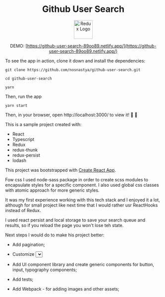 <h1 align="center">Github User Search</h1>

<div align="center">

<img src='https://github.githubassets.com/images/modules/logos_page/Octocat.png' height='60' alt='Redux Logo' aria-label='redux.js.org' />

DEMO: [https://github-user-search-89oo89.netlify.app/](https://github-user-search-89oo89.netlify.app/)

</div>


To see the app in action, clone it down and install the dependencies:

`git clone https://github.com/nosnastya/github-user-search.git`

`cd github-user-search`

`yarn`

Then, run the app

`yarn start`



Then, in your browser, open http://localhost:3000/ to view it! 🎉 🎉

This is a sample project created with:
- React
- Typescript
- Redux
- redux-thunk
- redux-persist
- lodash

This project was bootstrapped with [Create React App](https://github.com/facebook/create-react-app).

Fow css I used node-sass package in order to create scss modules to encapsulate styles for a specific component. I also used global css classes with atomic approach for more generic styles.

It was my first experience working with this tech stack and I enjoyed it a lot, although for small project like next time that I would rather usr ReactHooks instead of Redux.

I used react persist and local storage to save your search queue and results, so if you reload the page you won't lose teh state.


Next steps I would do to make his project better:
- Add pagination;

- Customize <Select> component to be more generic (for this small project it’s fine, but in a big project it should accept generic type arguments as a value, not only string);

- Add UI component library and create generic components for button, input, typography components;

- Add tests;

- Add Webpack - for adding images and other assets;
